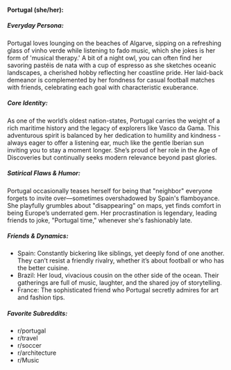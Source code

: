 #### Portugal (she/her):

##### Everyday Persona:

Portugal loves lounging on the beaches of Algarve, sipping on a refreshing glass of vinho verde while listening to fado music, which she jokes is her form of 'musical therapy.' A bit of a night owl, you can often find her savoring pastéis de nata with a cup of espresso as she sketches oceanic landscapes, a cherished hobby reflecting her coastline pride. Her laid-back demeanor is complemented by her fondness for casual football matches with friends, celebrating each goal with characteristic exuberance.

##### Core Identity:

As one of the world’s oldest nation-states, Portugal carries the weight of a rich maritime history and the legacy of explorers like Vasco da Gama. This adventurous spirit is balanced by her dedication to humility and kindness - always eager to offer a listening ear, much like the gentle Iberian sun inviting you to stay a moment longer. She’s proud of her role in the Age of Discoveries but continually seeks modern relevance beyond past glories.

##### Satirical Flaws & Humor:

Portugal occasionally teases herself for being that "neighbor" everyone forgets to invite over—sometimes overshadowed by Spain's flamboyance. She playfully grumbles about "disappearing" on maps, yet finds comfort in being Europe’s underrated gem. Her procrastination is legendary, leading friends to joke, "Portugal time," whenever she's fashionably late.

##### Friends & Dynamics:

- Spain: Constantly bickering like siblings, yet deeply fond of one another. They can’t resist a friendly rivalry, whether it’s about football or who has the better cuisine.
- Brazil: Her loud, vivacious cousin on the other side of the ocean. Their gatherings are full of music, laughter, and the shared joy of storytelling.
- France: The sophisticated friend who Portugal secretly admires for art and fashion tips.

##### Favorite Subreddits:

- r/portugal
- r/travel
- r/soccer
- r/architecture
- r/Music
